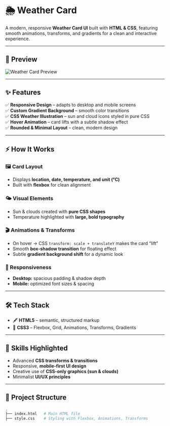 # 🌦️ Weather Card

A modern, responsive **Weather Card UI** built with **HTML & CSS**, featuring smooth animations, transforms, and gradients for a clean and interactive experience.

---

## 🚀 Preview
<!-- Add your project screenshot or GIF here -->
![Weather Card Preview](<img width="935" height="440" alt="Screenshot 2025-08-31 101917" src="https://github.com/user-attachments/assets/c49c7795-d66c-4e0f-9ed3-fc24595d3d8d" />
)

---

## ✨ Features

✅ **Responsive Design** – adapts to desktop and mobile screens  
✅ **Custom Gradient Background** – smooth color transitions  
✅ **CSS Weather Illustration** – sun and cloud icons styled in pure CSS  
✅ **Hover Animation** – card lifts with a subtle shadow effect  
✅ **Rounded & Minimal Layout** – clean, modern design  

---

## ⚡ How It Works

### 🖼️ Card Layout
- Displays **location, date, temperature, and unit (°C)**  
- Built with **flexbox** for clean alignment  

### 🌤️ Visual Elements
- Sun & clouds created with **pure CSS shapes**  
- Temperature highlighted with **large, bold typography**  

### 🎬 Animations & Transforms
- On hover → CSS `transform: scale + translateY` makes the card “lift”  
- Smooth **box-shadow transition** for floating effect  
- Subtle **gradient background shift** for a dynamic look  

### 📱 Responsiveness
- **Desktop:** spacious padding & shadow depth  
- **Mobile:** optimized font sizes & spacing  

---

## 🛠️ Tech Stack

- 🖋 **HTML5** – semantic, structured markup  
- 🎨 **CSS3** – Flexbox, Grid, Animations, Transforms, Gradients  

---

## 🎯 Skills Highlighted

- Advanced **CSS transforms & transitions**  
- Responsive, **mobile-first UI design**  
- Creative use of **CSS-only graphics (sun & clouds)**  
- Minimalist **UI/UX principles**  

---

## 📂 Project Structure

```bash
.
├── index.html   # Main HTML file
├── style.css    # Styling with Flexbox, Animations, Transforms
